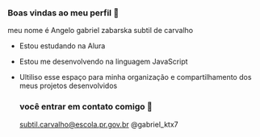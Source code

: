 ### Boas vindas ao meu perfil 🖤

meu nome é Angelo gabriel zabarska subtil de carvalho

- Estou estudando na Alura
- Estou me desenvolvendo na linguagem JavaScript
- Ultiliso esse espaço para minha organização e compartilhamento dos meus projetos desenvolvidos

  ### você entrar em contato comigo 📧

  subtil.carvalho@escola.pr.gov.br
  @gabriel_ktx7
